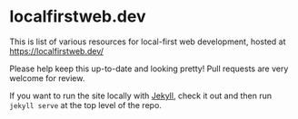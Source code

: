 # localfirstweb.dev

This is list of various resources for local-first web development, hosted at
https://localfirstweb.dev/

Please help keep this up-to-date and looking pretty! Pull requests are very
welcome for review.

If you want to run the site locally with [Jekyll](https://jekyllrb.com/), check
it out and then run `jekyll serve` at the top level of the repo.
